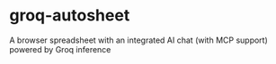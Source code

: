 # groq-autosheet
A browser spreadsheet with an integrated AI chat (with MCP support) powered by Groq inference
